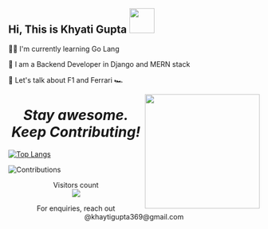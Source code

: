 <h2> Hi, This is Khyati Gupta <img src="https://media.giphy.com/media/mGcNjsfWAjY5AEZNw6/giphy.gif" width="50"></h2>

👩‍💻 I'm currently learning Go Lang

🧠 I am a Backend Developer in Django and MERN stack

💬 Let's talk about F1 and Ferrari 🏎️

<img align='right' src="https://media.giphy.com/media/ieyl9zmCjO4b4t6qoY/giphy.gif" width="230">

<h1 align='center'><i>Stay awesome. Keep Contributing!</i></h1>

[![Top Langs](https://github-readme-stats.vercel.app/api/top-langs/?username=khyatigupta369&layout=compact)](https://github.com/khyatigupta369/github-readme-stats)


![Contributions](https://github-readme-stats.vercel.app/api?username=khyatigupta369&show_icons=true)
<p align="center"> 
  Visitors count<br>
  <img src="https://profile-counter.glitch.me/khyatigupta369/count.svg" />
</p>

<p align='center'>For enquiries, reach out @khaytigupta369@gmail.com </p>


